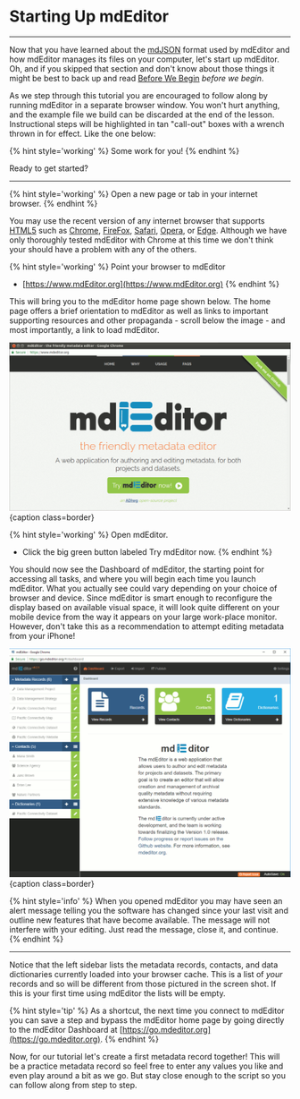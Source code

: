 # Starting Up mdEditor

---

Now that you have learned about the [mdJSON](https://mdtools.adiwg.org) format used by mdEditor and how mdEditor manages its files on your computer, let's start up mdEditor. Oh, and if you skipped that section and don't know about those things it might be best to back up and read [Before We Begin](before-we-begin.md) _before we begin_.

As we step through this tutorial you are encouraged to follow along by running mdEditor in a separate browser window.  You won't hurt anything, and the example file we build can be discarded at the end of the lesson.  Instructional steps will be highlighted in tan "call-out" boxes with a wrench thrown in for effect.  Like the one below: 

{% hint style='working' %}
  Some work for you!
{% endhint %}

Ready to get started?

---

{% hint style='working' %}
  Open a new page or tab in your internet browser.
{% endhint %}

You may use the recent version of any internet browser that supports [HTML5](https://developer.mozilla.org/en-US/docs/Web/Guide/HTML/HTML5) such as [Chrome](https://www.google.com/chrome/), [FireFox](https://www.mozilla.org/en-US/firefox/), [Safari](https://www.apple.com/safari/), [Opera](https://www.opera.com/), or [Edge](https://www.microsoft.com/en-us/windows/microsoft-edge).  Although we have only thoroughly tested mdEditor with Chrome at this time we don't think your should have a problem with any of the others.

{% hint style='working' %}
  Point your browser to mdEditor
  * [https://www.mdEditor.org](https://www.mdEditor.org)
{% endhint %}

This will bring you to the mdEditor home page shown below. The home page offers a brief orientation to mdEditor as well as links to important supporting resources and other propaganda - scroll below the image - and most importantly, a link to load mdEditor.

![The mdEditor homepage.](/assets/get-started/homepage.png){caption class=border}

{% hint style='working' %}
  Open mdEditor.
  * Click the big green button labeled <span class="btn btn-success">Try mdEditor now</span>.
{% endhint %}

You should now see the Dashboard of mdEditor, the starting point for accessing all tasks, and where you will begin each time you launch mdEditor. What you actually see could vary depending on your choice of browser and device. Since mdEditor is smart enough to reconfigure the display based on available visual space, it will look quite different on your mobile device from the way it appears on your large work-place monitor. However, don't take this as a recommendation to attempt editing metadata from your iPhone!

![The dashboard view.](/assets/get-started/dashboard.png){caption class=border}

{% hint style='info' %}
When you opened mdEditor you may have seen an alert message telling you the software has changed since your last visit and outline new features that have become available.  The message will not interfere with your editing.  Just read the message, close it, and continue.
{% endhint %}

---

Notice that the left sidebar lists the metadata records, contacts, and data dictionaries currently loaded into your browser cache.  This is a list of _your_ records and so will be different from those pictured in the screen shot.  If this is your first time using mdEditor the lists will be empty. 

{% hint style='tip' %}
  As a shortcut, the next time you connect to mdEditor you can save a step and bypass the mdEditor home page by going directly to the mdEditor Dashboard at [https://go.mdeditor.org](https://go.mdeditor.org).
{% endhint %}

Now, for our tutorial let's create a first metadata record together!  This will be a practice metadata record so feel free to enter any values you like and even play around a bit as we go.  But stay close enough to the script so you can follow along from step to step. 

